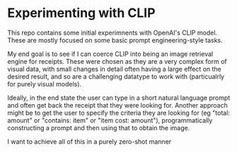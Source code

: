 # Experimenting with CLIP
This repo contains some initial experimnents with OpenAI's CLIP model. These are mostly focused on some basic prompt engineering-style tasks.

My end goal is to see if I can coerce CLIP into being an image retrieval engine for receipts. These were chosen as they are a very complex form
of visual data, with small changes in detail often having a large effect on the desired result, and so are a challenging datatype to work with 
(particualrly for purely visual models). 

Ideally, in the end state the user can type in a short natural language prompt and often get back the receipt that they were looking for.
Another approach might be to get the user to specify the criteria they are looking for (eg "total: amount" or "contains: item" or "item cost: amount"),
programmatically constructing a prompt and then using that to obtain the image.

I want to achieve all of this in a purely zero-shot manner
